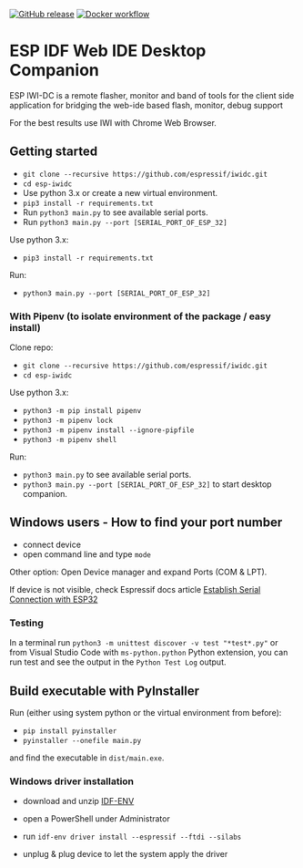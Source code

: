 [![GitHub release](https://img.shields.io/github/release/espressif/iwidc.svg?style=flat-square)](https://github.com/espressif/iwidc/releases/latest)
[![Docker workflow](https://img.shields.io/github/workflow/status/espressif/iwidc/Release?label=Release)](https://github.com/espressif/iwidc/actions?workflow=Release)

# ESP IDF Web IDE Desktop Companion

ESP IWI-DC is a remote flasher, monitor and band of tools for the client side application for bridging the web-ide based flash, monitor, debug support

For the best results use IWI with Chrome Web Browser.

## Getting started

- `git clone --recursive https://github.com/espressif/iwidc.git`
- `cd esp-iwidc`
- Use python 3.x or create a new virtual environment.
- `pip3 install -r requirements.txt`
- Run `python3 main.py` to see available serial ports.
- Run `python3 main.py --port [SERIAL_PORT_OF_ESP_32]`

Use python 3.x:
- `pip3 install -r requirements.txt`

Run:
- `python3 main.py --port [SERIAL_PORT_OF_ESP_32]`


### With Pipenv (to isolate environment of the package / easy install)

Clone repo:
- `git clone --recursive https://github.com/espressif/iwidc.git`
- `cd esp-iwidc`

Use python 3.x:
- `python3 -m pip install pipenv`
- `python3 -m pipenv lock`
- `python3 -m pipenv install --ignore-pipfile`
- `python3 -m pipenv shell`

Run:
- `python3 main.py` to see available serial ports.
- `python3 main.py --port [SERIAL_PORT_OF_ESP_32]` to start desktop companion.


## Windows users - How to find your port number
- connect device
- open command line and type `mode`

Other option: Open Device manager and expand Ports (COM & LPT). 
 
If device is not visible, check Espressif docs article [Establish Serial Connection with ESP32](https://docs.espressif.com/projects/esp-idf/en/latest/esp32/get-started/establish-serial-connection.html)

### Testing

In a terminal run `python3 -m unittest discover -v test "*test*.py"` or from Visual Studio Code with `ms-python.python` Python extension, you can run test and see the output in the `Python Test Log` output.

## Build executable with PyInstaller

Run (either using system python or the virtual environment from before):

- `pip install pyinstaller`
- `pyinstaller --onefile main.py`

and find the executable in `dist/main.exe`.


### Windows driver installation

- download and unzip [IDF-ENV](https://github.com/espressif/idf-env)
- open a PowerShell under Administrator
- run `idf-env driver install --espressif --ftdi --silabs`

- unplug & plug device to let the system apply the driver
